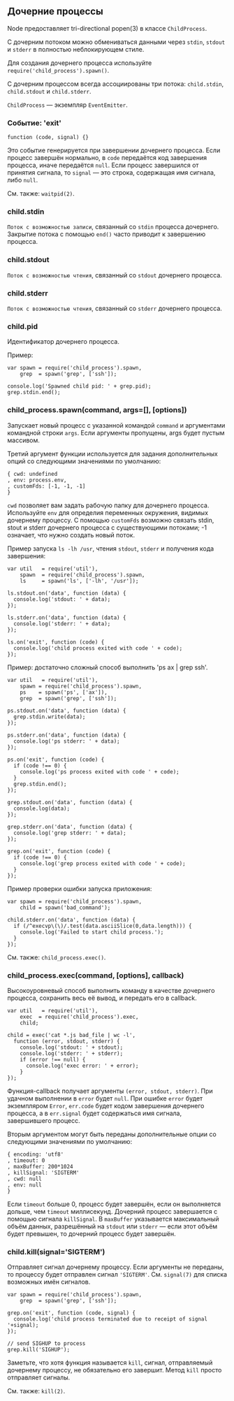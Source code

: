 ## Дочерние процессы

Node предоставляет tri-directional popen(3) в классе `ChildProcess`.

С дочерним потоком можно обмениваться данными через `stdin`, `stdout` и `stderr`
в полностью неблокирующем стиле.

Для создания дочернего процесса используйте `require('child_process').spawn()`.

С дочерним процессом всегда ассоциированы три потока:
`child.stdin`, `child.stdout` и `child.stderr`.

`ChildProcess` — экземпляр `EventEmitter`.

### Событие: 'exit'

`function (code, signal) {}`

Это событие генерируется при завершении дочернего процесса. Если процесс
завершён нормально, в `code` передаётся код завершения процесса, иначе
передаётся `null`. Если процесс завершился от принятия сигнала, то `signal` —
это строка, содержащая имя сигнала, либо `null`.

См. также: `waitpid(2)`.

### child.stdin

`Поток с возможностью записи`, связанный со `stdin` процесса дочернего.
Закрытие потока с помощью `end()` часто приводит к завершению процесса.

### child.stdout

`Поток с возможностью чтения`, связанный со `stdout` дочернего процесса.

### child.stderr

`Поток с возможностью чтения`, связанный со `stderr` дочернего процесса.

### child.pid

Идентификатор дочернего процесса.

Пример:

    var spawn = require('child_process').spawn,
        grep  = spawn('grep', ['ssh']);

    console.log('Spawned child pid: ' + grep.pid);
    grep.stdin.end();


### child_process.spawn(command, args=[], [options])

Запускает новый процесс с указанной командой `command` и аргументами командной
строки `args`. Если аргументы пропущены, args будет пустым массивом.

Третий аргумент функции используется для задания дополнительных опций
со следующими значениями по умолчанию:

    { cwd: undefined
    , env: process.env,
    , customFds: [-1, -1, -1]
    }

`cwd` позволяет вам задать рабочую папку для дочернего процесса.
Используйте `env` для определия переменных окружения, видимых дочернему процессу.
С помощью `customFds` возможно связать stdin, stout и stderr дочернего процесса
с существующими потоками; -1 означает, что нужно создать новый поток.

Пример запуска `ls -lh /usr`, чтения `stdout`, `stderr` и получения кода завершения:

    var util   = require('util'),
        spawn  = require('child_process').spawn,
        ls     = spawn('ls', ['-lh', '/usr']);

    ls.stdout.on('data', function (data) {
      console.log('stdout: ' + data);
    });

    ls.stderr.on('data', function (data) {
      console.log('stderr: ' + data);
    });

    ls.on('exit', function (code) {
      console.log('child process exited with code ' + code);
    });

Пример: достаточно сложный способ выполнить 'ps ax | grep ssh'.

    var util   = require('util'),
        spawn = require('child_process').spawn,
        ps    = spawn('ps', ['ax']),
        grep  = spawn('grep', ['ssh']);

    ps.stdout.on('data', function (data) {
      grep.stdin.write(data);
    });

    ps.stderr.on('data', function (data) {
      console.log('ps stderr: ' + data);
    });

    ps.on('exit', function (code) {
      if (code !== 0) {
        console.log('ps process exited with code ' + code);
      }
      grep.stdin.end();
    });

    grep.stdout.on('data', function (data) {
      console.log(data);
    });

    grep.stderr.on('data', function (data) {
      console.log('grep stderr: ' + data);
    });

    grep.on('exit', function (code) {
      if (code !== 0) {
        console.log('grep process exited with code ' + code);
      }
    });

Пример проверки ошибки запуска приложения:

    var spawn = require('child_process').spawn,
        child = spawn('bad_command');

    child.stderr.on('data', function (data) {
      if (/^execvp\(\)/.test(data.asciiSlice(0,data.length))) {
        console.log('Failed to start child process.');
      }
    });

См. также: `child_process.exec()`.


### child_process.exec(command, [options], callback)

Высокоуровневый способ выполнить команду в качестве дочернего процесса,
сохранить весь её вывод, и передать его в callback.

    var util   = require('util'),
        exec  = require('child_process').exec,
        child;

    child = exec('cat *.js bad_file | wc -l', 
      function (error, stdout, stderr) {
        console.log('stdout: ' + stdout);
        console.log('stderr: ' + stderr);
        if (error !== null) {
          console.log('exec error: ' + error);
        }
    });

Функция-callback получает аргументы `(error, stdout, stderr)`. При удачном
выполнении в `error` будет `null`. При ошибке `error` будет экземпляром `Error`,
`err.code` будет кодом завершения дочернего процесса, а в `err.signal` будет
содержаться имя сигнала, завершившего процесс.

Вторым аргументом могут быть переданы дополнительные опции
со следующими значениями по умолчанию:

    { encoding: 'utf8'
    , timeout: 0
    , maxBuffer: 200*1024
    , killSignal: 'SIGTERM'
    , cwd: null
    , env: null
    }

Если `timeout` больше 0, процесс будет завершён, если он выполняется дольше,
чем `timeout` миллисекунд. Дочерний процесс завершается с помощью сигнала
`killSignal`. В `maxBuffer` указывается максимальный объём данных, разрешённый
на `stdout` или `stderr` — если этот объём будет превышен,
то дочерний процесс будет завершён.


### child.kill(signal='SIGTERM')

Отправляет сигнал дочернему процессу. Если аргументы не переданы, то процессу
будет отправлен сигнал `'SIGTERM'`. См. `signal(7)` для списка возможных имён сигналов.

    var spawn = require('child_process').spawn,
        grep  = spawn('grep', ['ssh']);

    grep.on('exit', function (code, signal) {
      console.log('child process terminated due to receipt of signal '+signal);
    });

    // send SIGHUP to process
    grep.kill('SIGHUP');

Заметьте, что хотя функция называется `kill`, сигнал, отправляемый дочернему процессу,
не обязательно его завершит. Метод `kill` просто отправляет сигналы.

См. также: `kill(2)`.

